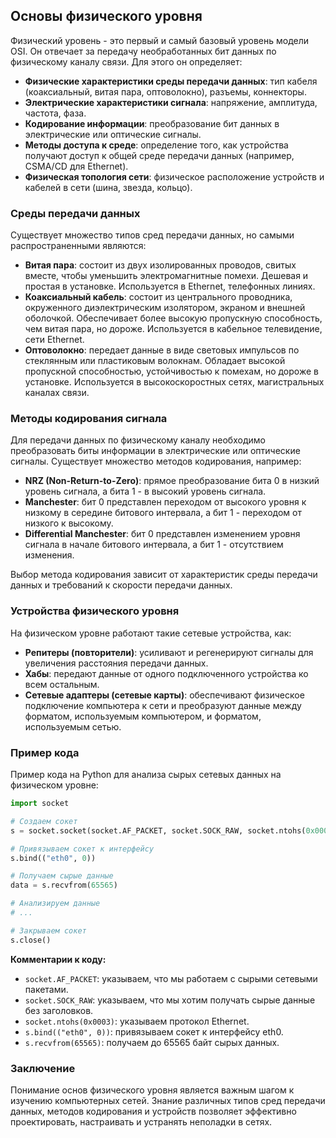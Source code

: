 ## Основы физического уровня

Физический уровень - это первый и самый базовый уровень модели OSI. Он отвечает за передачу необработанных бит данных по физическому каналу связи. Для этого он определяет:

* **Физические характеристики среды передачи данных**:  тип кабеля (коаксиальный, витая пара, оптоволокно), разъемы, коннекторы.
* **Электрические характеристики сигнала**:  напряжение, амплитуда, частота, фаза.
* **Кодирование информации**:  преобразование бит данных в электрические или оптические сигналы.
* **Методы доступа к среде**:  определение того, как устройства получают доступ к общей среде передачи данных (например, CSMA/CD для Ethernet).
* **Физическая топология сети**:  физическое расположение устройств и кабелей в сети (шина, звезда, кольцо).

### Среды передачи данных

Существует множество типов сред передачи данных, но самыми распространенными являются:

* **Витая пара**:  состоит из двух изолированных проводов, свитых вместе, чтобы уменьшить электромагнитные помехи. Дешевая и простая в установке. Используется в Ethernet, телефонных линиях.
* **Коаксиальный кабель**:  состоит из центрального проводника, окруженного диэлектрическим изолятором, экраном и внешней оболочкой. Обеспечивает более высокую пропускную способность, чем витая пара, но дороже. Используется в кабельное телевидение, сети Ethernet.
* **Оптоволокно**:  передает данные в виде световых импульсов по стеклянным или пластиковым волокнам.  Обладает высокой пропускной способностью, устойчивостью к помехам, но дороже в установке. Используется в высокоскоростных сетях, магистральных каналах связи.

### Методы кодирования сигнала

Для передачи данных по физическому каналу необходимо преобразовать биты информации в электрические или оптические сигналы. Существует множество методов кодирования, например:

* **NRZ (Non-Return-to-Zero)**:  прямое преобразование бита 0 в низкий уровень сигнала, а бита 1 - в высокий уровень сигнала. 
* **Manchester**:  бит 0 представлен переходом от высокого уровня к низкому в середине битового интервала, а бит 1 - переходом от низкого к высокому. 
* **Differential Manchester**:  бит 0 представлен изменением уровня сигнала в начале битового интервала, а бит 1 - отсутствием изменения.

Выбор метода кодирования зависит от характеристик среды передачи данных и требований к скорости передачи данных.

### Устройства физического уровня

На физическом уровне работают такие сетевые устройства, как:

* **Репитеры (повторители)**:  усиливают и регенерируют сигналы для увеличения расстояния передачи данных.
* **Хабы**:  передают данные от одного подключенного устройства ко всем остальным.
* **Сетевые адаптеры (сетевые карты)**:  обеспечивают физическое подключение компьютера к сети и преобразуют данные между форматом, используемым компьютером, и форматом, используемым сетью.

### Пример кода

Пример кода на Python для анализа сырых сетевых данных на физическом уровне:

```python
import socket

# Создаем сокет
s = socket.socket(socket.AF_PACKET, socket.SOCK_RAW, socket.ntohs(0x0003))

# Привязываем сокет к интерфейсу
s.bind(("eth0", 0))

# Получаем сырые данные
data = s.recvfrom(65565)

# Анализируем данные
# ...

# Закрываем сокет
s.close()
```

**Комментарии к коду:**

* `socket.AF_PACKET`:  указываем, что мы работаем с сырыми сетевыми пакетами.
* `socket.SOCK_RAW`:  указываем, что мы хотим получать сырые данные без заголовков.
* `socket.ntohs(0x0003)`:  указываем протокол Ethernet.
* `s.bind(("eth0", 0))`:  привязываем сокет к интерфейсу eth0.
* `s.recvfrom(65565)`:  получаем до 65565 байт сырых данных.

### Заключение

Понимание основ физического уровня является важным шагом к изучению компьютерных сетей. Знание различных типов сред передачи данных, методов кодирования и устройств позволяет эффективно проектировать, настраивать и устранять неполадки в сетях.  

